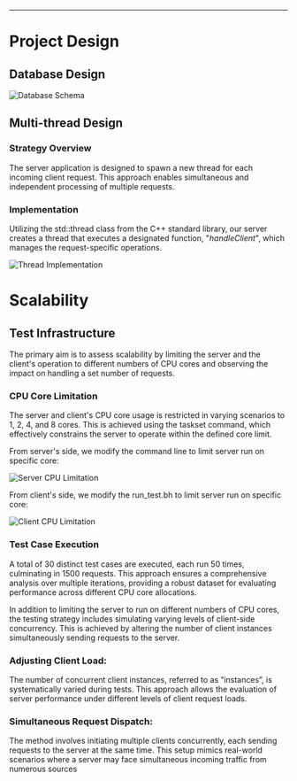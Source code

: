 
---

# Project Design

## Database Design

![Database Schema](WechatIMG589.jpeg)

## Multi-thread Design

### Strategy Overview
The server application is designed to spawn a new thread for each incoming client request. This approach enables simultaneous and independent processing of multiple requests.

### Implementation
Utilizing the std::thread class from the C++ standard library, our server creates a thread that executes a designated function, "*handleClient*", which manages the request-specific operations.

![Thread Implementation](WechatIMG602.jpeg)

# Scalability

## Test Infrastructure

The primary aim is to assess scalability by limiting the server and the client's operation to different numbers of CPU cores and observing the impact on handling a set number of requests.

### CPU Core Limitation
The server and client's CPU core usage is restricted in varying scenarios to 1, 2, 4, and 8 cores. This is achieved using the taskset command, which effectively constrains the server to operate within the defined core limit.

From server's side, we modify the command line to limit server run on specific core:

![Server CPU Limitation](WechatIMG604.jpeg)

From client's side, we modify the run_test.bh to limit server run on specific core:

![Client CPU Limitation](WechatIMG603.jpeg)

### Test Case Execution
A total of 30 distinct test cases are executed, each run 50 times, culminating in 1500 requests. This approach ensures a comprehensive analysis over multiple iterations, providing a robust dataset for evaluating performance across different CPU core allocations.

In addition to limiting the server to run on different numbers of CPU cores, the testing strategy includes simulating varying levels of client-side concurrency. This is achieved by altering the number of client instances simultaneously sending requests to the server.

### Adjusting Client Load:
The number of concurrent client instances, referred to as ”instances”, is systematically varied during tests. This approach allows the evaluation of server performance under different levels of client request loads.

### Simultaneous Request Dispatch: 
The method involves initiating multiple clients concurrently, each sending requests to the server at the same time. This setup mimics real-world scenarios where a server may face simultaneous incoming traffic from numerous sources


